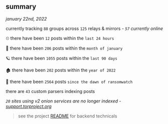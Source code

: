 
## summary
_january 22nd, 2022_

currently tracking `88` groups across `125` relays & mirrors - _`57` currently online_

⏲ there have been `12` posts within the `last 24 hours`

🦈 there have been `206` posts within the `month of january`

🪐 there have been `1055` posts within the `last 90 days`

🏚 there have been `202` posts within the `year of 2022`

🦕 there have been `2564` posts `since the dawn of ransomwatch`

there are `43` custom parsers indexing posts

_`20` sites using v2 onion services are no longer indexed - [support.torproject.org](https://support.torproject.org/onionservices/v2-deprecation/)_

> see the project [README](https://github.com/thetanz/ransomwatch#ransomwatch--) for backend technicals

